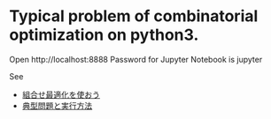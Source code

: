 Typical problem of combinatorial optimization on python3.
======

Open http://localhost:8888
Password for Jupyter Notebook is jupyter

See

- [組合せ最適化を使おう](https://qiita.com/SaitoTsutomu/items/bfbf4c185ed7004b5721)
- [典型問題と実行方法](https://qiita.com/SaitoTsutomu/items/0f6c1a4415d196e64314)
